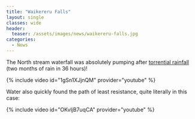 ```yaml
---
title: "Waikereru Falls"
layout: single
classes: wide
header:
  teaser: /assets/images/news/waikereru-falls.jpg
categories:
  - News
---
```


The North stream waterfall was absolutely pumping after [torrential rainfall](https://www.rnz.co.nz/news/national/454980/gisborne-flooding-rain-eases-leaving-damaged-roads-some-families-evacuated) (two months of rain in 36 hours)!

{% include video id="1gSn1XJjnQM" provider="youtube" %}

Water also quickly found the path of least resistance, quite literally in this case:

{% include video id="OKvljB7uqCA" provider="youtube" %}